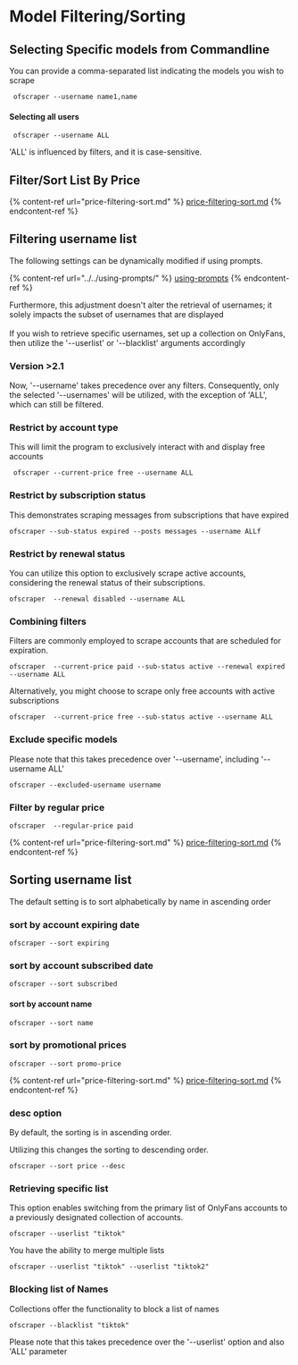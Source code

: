 # Model Filtering/Sorting

## Selecting Specific models from Commandline

You can provide a comma-separated list indicating the models you wish to scrape

```
 ofscraper --username name1,name
```

#### Selecting all users

```
 ofscraper --username ALL
```

'ALL' is influenced by filters, and it  is case-sensitive.

###

## Filter/Sort List By Price

{% content-ref url="price-filtering-sort.md" %}
[price-filtering-sort.md](price-filtering-sort.md)
{% endcontent-ref %}

###

## Filtering username list

The following settings can be dynamically modified if using prompts.

{% content-ref url="../../using-prompts/" %}
[using-prompts](../../using-prompts/)
{% endcontent-ref %}

Furthermore, this adjustment doesn't alter the retrieval of usernames; it solely impacts the subset of usernames that are displayed\
\
If you wish to retrieve specific usernames, set up a collection on OnlyFans, then utilize the '--userlist' or '--blacklist' arguments accordingly



### Version >2.1

Now, '--username' takes precedence over any filters. Consequently, only the selected '--usernames' will be utilized, with the exception of 'ALL', which can still be filtered.

### Restrict by account type

This will limit the program to exclusively interact with and display free accounts

```
 ofscraper --current-price free --username ALL
```

### Restrict by subscription status

This demonstrates scraping messages from subscriptions that have expired

```
ofscraper --sub-status expired --posts messages --username ALLf
```

### Restrict by renewal status

You can utilize this option to exclusively scrape active accounts, considering the renewal status of their subscriptions.

```
ofscraper  --renewal disabled --username ALL
```

### Combining filters

Filters are commonly employed to scrape accounts that are scheduled for expiration.

```
ofscraper  --current-price paid --sub-status active --renewal expired --username ALL
```

Alternatively, you might choose to scrape only free accounts with active subscriptions

```
ofscraper  --current-price free --sub-status active --username ALL
```

### Exclude specific models

Please note that this takes precedence over '--username', including  '--username ALL'

```
ofscraper --excluded-username username
```

### Filter by regular price

```
ofscraper  --regular-price paid 
```

{% content-ref url="price-filtering-sort.md" %}
[price-filtering-sort.md](price-filtering-sort.md)
{% endcontent-ref %}

## Sorting username list

The default setting is to sort alphabetically by name in ascending order

### sort by account expiring date

```
ofscraper --sort expiring

```

### sort by account subscribed date

```
ofscraper --sort subscribed

```

#### sort by account name

```
ofscraper --sort name

```

### sort by promotional prices

```
ofscraper --sort promo-price

```

{% content-ref url="price-filtering-sort.md" %}
[price-filtering-sort.md](price-filtering-sort.md)
{% endcontent-ref %}

### desc option

By default, the sorting is in ascending order.&#x20;

Utilizing this changes the sorting to descending order.

```
ofscraper --sort price --desc

```

### Retrieving specific list

This option enables switching from the primary list of OnlyFans accounts to a previously designated collection of accounts.

```
ofscraper --userlist "tiktok"
```

You have the ability to merge multiple lists

```
ofscraper --userlist "tiktok" --userlist "tiktok2"
```

### Blocking list of Names

Collections offer the functionality to block a list of names

```
ofscraper --blacklist "tiktok" 
```

Please note that this takes precedence over the '--userlist' option and also 'ALL' parameter
